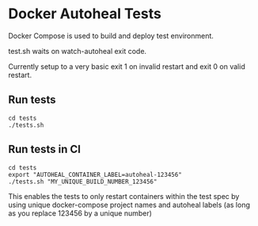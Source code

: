 # Docker Autoheal Tests

Docker Compose is used to build and deploy test environment.

test.sh waits on watch-autoheal exit code.

Currently setup to a very basic exit 1 on invalid restart and exit 0 on valid restart. 

## Run tests
```
cd tests
./tests.sh
```

## Run tests in CI
```
cd tests
export "AUTOHEAL_CONTAINER_LABEL=autoheal-123456"
./tests.sh "MY_UNIQUE_BUILD_NUMBER_123456"
```

This enables the tests to only restart containers within the test spec by using
unique docker-compose project names and autoheal labels (as long as you replace
123456 by a unique number)
